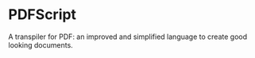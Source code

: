 # PDFScript
A transpiler for PDF: an improved and simplified language to create good looking documents.

